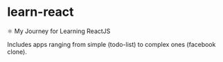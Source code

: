 # learn-react
⚛️ My Journey for Learning ReactJS

Includes apps ranging from simple (todo-list) to complex ones (facebook clone).
